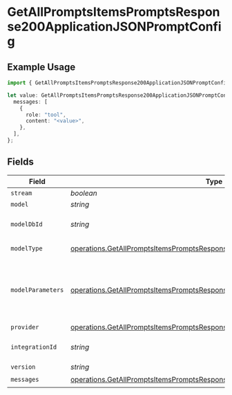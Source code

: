# GetAllPromptsItemsPromptsResponse200ApplicationJSONPromptConfig

## Example Usage

```typescript
import { GetAllPromptsItemsPromptsResponse200ApplicationJSONPromptConfig } from "@orq-ai/node/models/operations";

let value: GetAllPromptsItemsPromptsResponse200ApplicationJSONPromptConfig = {
  messages: [
    {
      role: "tool",
      content: "<value>",
    },
  ],
};
```

## Fields

| Field                                                                                                                                                                          | Type                                                                                                                                                                           | Required                                                                                                                                                                       | Description                                                                                                                                                                    |
| ------------------------------------------------------------------------------------------------------------------------------------------------------------------------------ | ------------------------------------------------------------------------------------------------------------------------------------------------------------------------------ | ------------------------------------------------------------------------------------------------------------------------------------------------------------------------------ | ------------------------------------------------------------------------------------------------------------------------------------------------------------------------------ |
| `stream`                                                                                                                                                                       | *boolean*                                                                                                                                                                      | :heavy_minus_sign:                                                                                                                                                             | N/A                                                                                                                                                                            |
| `model`                                                                                                                                                                        | *string*                                                                                                                                                                       | :heavy_minus_sign:                                                                                                                                                             | N/A                                                                                                                                                                            |
| `modelDbId`                                                                                                                                                                    | *string*                                                                                                                                                                       | :heavy_minus_sign:                                                                                                                                                             | The id of the resource                                                                                                                                                         |
| `modelType`                                                                                                                                                                    | [operations.GetAllPromptsItemsPromptsResponse200ApplicationJSONModelType](../../models/operations/getallpromptsitemspromptsresponse200applicationjsonmodeltype.md)             | :heavy_minus_sign:                                                                                                                                                             | The type of the model                                                                                                                                                          |
| `modelParameters`                                                                                                                                                              | [operations.GetAllPromptsItemsPromptsResponse200ApplicationJSONModelParameters](../../models/operations/getallpromptsitemspromptsresponse200applicationjsonmodelparameters.md) | :heavy_minus_sign:                                                                                                                                                             | Model Parameters: Not all parameters apply to every model                                                                                                                      |
| `provider`                                                                                                                                                                     | [operations.GetAllPromptsItemsPromptsResponse200ApplicationJSONProvider](../../models/operations/getallpromptsitemspromptsresponse200applicationjsonprovider.md)               | :heavy_minus_sign:                                                                                                                                                             | N/A                                                                                                                                                                            |
| `integrationId`                                                                                                                                                                | *string*                                                                                                                                                                       | :heavy_minus_sign:                                                                                                                                                             | The id of the resource                                                                                                                                                         |
| `version`                                                                                                                                                                      | *string*                                                                                                                                                                       | :heavy_minus_sign:                                                                                                                                                             | N/A                                                                                                                                                                            |
| `messages`                                                                                                                                                                     | [operations.GetAllPromptsItemsPromptsResponse200ApplicationJSONMessages](../../models/operations/getallpromptsitemspromptsresponse200applicationjsonmessages.md)[]             | :heavy_check_mark:                                                                                                                                                             | N/A                                                                                                                                                                            |